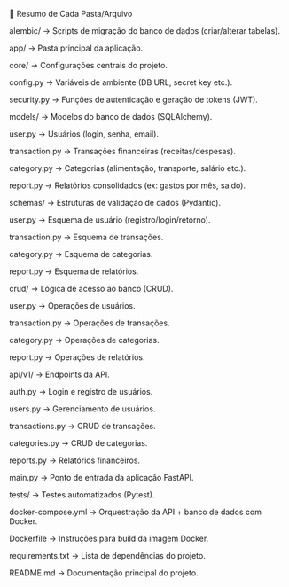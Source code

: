 📖 Resumo de Cada Pasta/Arquivo

alembic/ → Scripts de migração do banco de dados (criar/alterar tabelas).

app/ → Pasta principal da aplicação.

core/ → Configurações centrais do projeto.

config.py → Variáveis de ambiente (DB URL, secret key etc.).

security.py → Funções de autenticação e geração de tokens (JWT).

models/ → Modelos do banco de dados (SQLAlchemy).

user.py → Usuários (login, senha, email).

transaction.py → Transações financeiras (receitas/despesas).

category.py → Categorias (alimentação, transporte, salário etc.).

report.py → Relatórios consolidados (ex: gastos por mês, saldo).

schemas/ → Estruturas de validação de dados (Pydantic).

user.py → Esquema de usuário (registro/login/retorno).

transaction.py → Esquema de transações.

category.py → Esquema de categorias.

report.py → Esquema de relatórios.

crud/ → Lógica de acesso ao banco (CRUD).

user.py → Operações de usuários.

transaction.py → Operações de transações.

category.py → Operações de categorias.

report.py → Operações de relatórios.

api/v1/ → Endpoints da API.

auth.py → Login e registro de usuários.

users.py → Gerenciamento de usuários.

transactions.py → CRUD de transações.

categories.py → CRUD de categorias.

reports.py → Relatórios financeiros.

main.py → Ponto de entrada da aplicação FastAPI.

tests/ → Testes automatizados (Pytest).

docker-compose.yml → Orquestração da API + banco de dados com Docker.

Dockerfile → Instruções para build da imagem Docker.

requirements.txt → Lista de dependências do projeto.

README.md → Documentação principal do projeto.